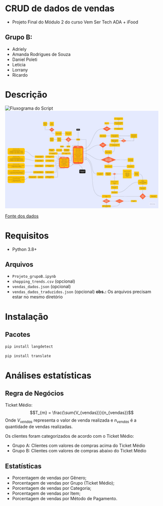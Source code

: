 # CRUD de dados de vendas
- Projeto Final do Módulo 2 do curso Vem Ser Tech ADA + iFood

 ## Grupo B:

- Adriely
- Amanda Rodrigues de Souza
- Daniel Poleti 
- Leticia 
- Lorrany 
- Ricardo

# Descrição
![Fluxograma do Script](https://miro.com/app/board/uXjVNNQHetw=/?moveToViewport=-5856,-879,7669,3565&embedId=44500891566)
![Fluxograma](Flowchart.jpg)

[Fonte dos dados](https://www.kaggle.com/datasets/iamsouravbanerjee/customer-shopping-trends-dataset)
# Requisitos
- Python 3.8+
 ## Arquivos
- `Projeto_grupoB.ipynb`
- `shopping_trends.csv` (opcional)
- `vendas_dados.json` (opcional)
- `vendas_dados_traduzidos.json` (opcional)
 **obs.:** Os arquivos precisam estar no mesmo diretório
# Instalação
## Pacotes
`pip install langdetect`

`pip install translate`

# Análises estatísticas
## Regra de Negócios
Ticket Médio:
$$T_{m} = \frac{\sum{V_{vendas}}}{n_{vendas}}$$
Onde $V_{vendas}$ representa o valor de venda realizada e $n_{vendas}$ é a quantidade de vendas realizadas.

Os clientes foram categorizados de acordo com o Ticket Médio:
- Grupo A: Clientes com valores de compras acima do Ticket Médio
- Grupo B: Clientes com valores de compras abaixo do Ticket Médio


## Estatísticas
- Porcentagem de vendas por Gênero;
- Porcentagem de vendas por Grupo (Ticket Médio);
- Porcentagem de vendas por Categoria;
- Porcentagem de vendas por Item;
- Porcentagem de vendas por Método de Pagamento.



